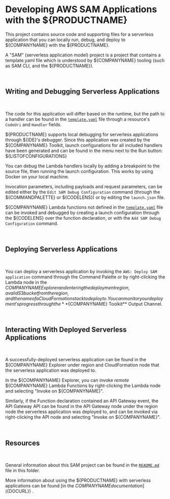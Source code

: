 # Developing AWS SAM Applications with the ${PRODUCTNAME}

This project contains source code and supporting files for a serverless application that you can locally run, debug, and deploy to ${COMPANYNAME} with the ${PRODUCTNAME}.

A "SAM" (serverless application model) project is a project that contains a template.yaml file which is understood by ${COMPANYNAME} tooling (such as SAM CLI, and the ${PRODUCTNAME}).

<br />

## Writing and Debugging Serverless Applications

<br />

The code for this application will differ based on the runtime, but the path to a handler can be found in the [`template.yaml`](./template.yaml) file through a resource's `CodeUri` and `Handler` fields.

${PRODUCTNAME} supports local debugging for serverless applications through ${IDE}'s debugger. Since this application was created by the ${COMPANYNAME} Toolkit, launch configurations for all included handlers have been generated and can be found in the menu next to the Run button:
${LISTOFCONFIGURATIONS}

You can debug the Lambda handlers locally by adding a breakpoint to the source file, then running the launch configuration. This works by using Docker on your local machine.

Invocation parameters, including payloads and request parameters, can be edited either by the `Edit SAM Debug Configuration` command (through the ${COMMANDPALETTE} or ${CODELENS}) or by editing the `launch.json` file.

${COMPANYNAME} Lambda functions not defined in the [`template.yaml`](./template.yaml) file can be invoked and debugged by creating a launch configuration through the ${CODELENS} over the function declaration, or with the `Add SAM Debug Configuration` command.

<br />

## Deploying Serverless Applications

<br />

You can deploy a serverless application by invoking the `AWS: Deploy SAM application` command through the Command Palette or by right-clicking the Lambda node in the ${COMPANYNAME} Explorer and entering the deployment region, a valid S3 bucket from the region, and the name of a CloudFormation stack to deploy to. You can monitor your deployment's progress through the **${COMPANYNAME} Toolkit\*\* Output Channel.

<br />

## Interacting With Deployed Serverless Applications

<br />

A successfully-deployed serverless application can be found in the ${COMPANYNAME} Explorer under region and CloudFormation node that the serverless application was deployed to.

In the ${COMPANYNAME} Explorer, you can invoke _remote_ ${COMPANYNAME} Lambda Functions by right-clicking the Lambda node and selecting "Invoke on ${COMPANYNAME}".

Similarly, if the Function declaration contained an API Gateway event, the API Gateway API can be found in the API Gateway node under the region node the serverless application was deployed to, and can be invoked via right-clicking the API node and selecting "Invoke on ${COMPANYNAME}".

<br />

## Resources

<br />

General information about this SAM project can be found in the [`README.md`](./README.md) file in this folder.

More information about using the ${PRODUCTNAME} with serverless applications can be found [in the ${COMPANYNAME} documentation](${DOCURL}) .
